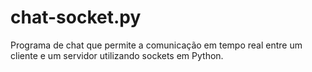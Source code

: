 # chat-socket.py
Programa de chat que permite a comunicação em tempo real entre um cliente e um servidor utilizando sockets em Python. 
